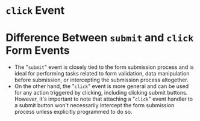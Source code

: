 # `click` Event

# Difference Between `submit` and `click` Form Events

- The "`submit`" event is closely tied to the form submission process and is ideal for performing tasks related to form validation, data manipulation before submission, or intercepting the submission process altogether.
- On the other hand, the "`click`" event is more general and can be used for any action triggered by clicking, including clicking submit buttons. However, it's important to note that attaching a "`click`" event handler to a submit button won't necessarily intercept the form submission process unless explicitly programmed to do so.
